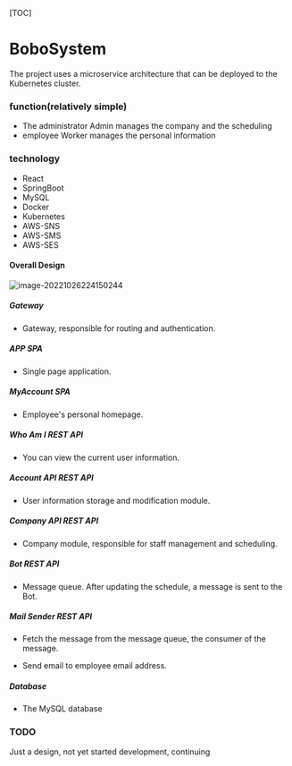 [TOC]

# BoboSystem

The project uses a microservice architecture that can be deployed to the Kubernetes cluster.

### function(relatively simple)

  - The administrator Admin manages the company and the scheduling 
  - employee Worker manages the personal information

### technology

- React 
- SpringBoot
- MySQL
- Docker
- Kubernetes
- AWS-SNS
- AWS-SMS
- AWS-SES

#### Overall Design

![image-20221026224150244](https://tva1.sinaimg.cn/large/008vxvgGgy1h7j0ubj372j31mn0u0qab.jpg)

##### Gateway
- Gateway, responsible for routing and authentication.

##### APP SPA
- Single page application.

##### MyAccount SPA
- Employee's personal homepage.

##### Who Am I REST API
- You can view the current user information.

##### Account API REST API
- User information storage and modification module.

##### Company API REST API
- Company module, responsible for staff management and scheduling.

##### Bot REST API
- Message queue. After updating the schedule, a message is sent to the Bot.

##### Mail Sender REST API
- Fetch the message from the message queue, the consumer of the message. 

- Send email to employee email address.

##### Database
- The MySQL database



### TODO

Just a design, not yet started development, continuing
